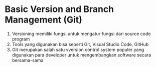 # Basic Version and Branch Management (Git)

1. Versioning memiliki fungsi untuk mengatur fungsi dari source code program
2. Tools yang digunakan bisa seperti Git, Visual Studio Code, GitHub
3.  Git merupakan salah satu vversion control system populer yang digunakan para developer untuk mengembangkan software secara bersama-sama